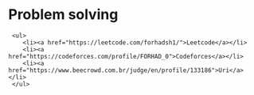 # Problem solving

     <ul>
        <li><a href="https://leetcode.com/forhadsh1/">Leetcode</a></li>
        <li><a href="https://codeforces.com/profile/FORHAD_0">Codeforces</a></li>
        <li><a href="https://www.beecrowd.com.br/judge/en/profile/133186">Uri</a></li>
     </ul>
